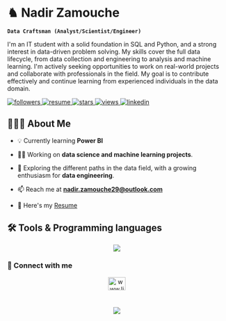 # ♞ Nadir Zamouche

**`Data Craftsman (Analyst/Scientist/Engineer)`**

I'm an IT student with a solid foundation in SQL and Python, and a strong interest in data-driven problem solving. My skills cover the full data lifecycle, from data collection and engineering to analysis and machine learning. I'm actively seeking opportunities to work on real-world projects and collaborate with professionals in the field. My goal is to contribute effectively and continue learning from experienced individuals in the data domain.

<p align="left">
  <!-- 🔴 FOLLOWERS -->
  <a href="https://github.com/NadirZamouche?tab=followers">
    <img alt="followers" title="Follow me on GitHub"
      src="https://custom-icon-badges.demolab.com/github/followers/NadirZamouche?color=E53935&labelColor=C62828&style=for-the-badge&logo=person-add&label=Followers&logoColor=white"/>
  </a>

  <!-- 🟠 RESUME -->
  <a href="https://nadirzamouche.github.io/resume">
    <img alt="resume" title="View my Resume"
      src="https://custom-icon-badges.demolab.com/badge/Resume-FF9800?style=for-the-badge&labelColor=EF6C00&logo=book-open&logoColor=white"/>
  </a>

  <!-- 🟡 STARS -->
  <a href="https://github.com/NadirZamouche?tab=repositories&sort=stargazers">
    <img alt="stars" title="Total stars on GitHub"
      src="https://custom-icon-badges.demolab.com/github/stars/NadirZamouche?color=FBC02D&style=for-the-badge&labelColor=F9A825&logo=star&logoColor=white"/>
  </a>

  <!-- 🟢 VISITORS -->
  <a href="">
    <img alt="views" title="GitHub profile views"
      src="https://komarev.com/ghpvc/?username=nadirzamouche&label=Visitors&color=43A047&style=for-the-badge"/>
  </a>

  <!-- 🔵 LINKEDIN -->
  <a href="https://linkedin.com/in/nadirzamouche">
    <img alt="linkedin" title="Connect on LinkedIn"
      src="https://custom-icon-badges.demolab.com/badge/LinkedIn-1E88E5?style=for-the-badge&labelColor=1565C0&logo=linkedin&logoColor=white"/>
  </a>
</p>


## 👨🏻‍💻 About Me

- 💡 Currently learning **Power BI**

- 👨‍💻 Working on **data science and machine learning projects**.
  
- 🚀 Exploring the different paths in the data field, with a growing enthusiasm for **data engineering**.

- 📫 Reach me at **nadir.zamouche29@outlook.com**

- 📄 Here's my [Resume](https://drive.google.com/file/d/1c-SWJ8uKwmVu1Je2OoUntidAi4x2ZH0G/view?usp=drive_link)

## 🛠️ Tools & Programming languages
<p align="center">
  <img src="https://go-skill-icons.vercel.app/api/icons?i=mysql,sqlserver,postgresql,sqlite,py,sklearn,pbi,tableau,azure&perline=10" />
</p>

### 🔗 Connect with me
<p align="center">
  <a href="https://linkedin.com/in/nadirzamouche/" target="blank"><img align="center" src="https://raw.githubusercontent.com/rahuldkjain/github-profile-readme-generator/master/src/images/icons/Social/linked-in-alt.svg"
                                                                    alt="www.linkedin.com/in/nadirzamouche/" height="30" width="40" /></a>
</p>

<h1 align="center">
  <img src="https://readme-typing-svg.herokuapp.com/?font=Fira+Code&size=35&color=00BCD4&center=true&vCenter=true&width=500&height=70&duration=4000&lines=Hi+There!+👋;+I'm+Zam!" />
</h1>
